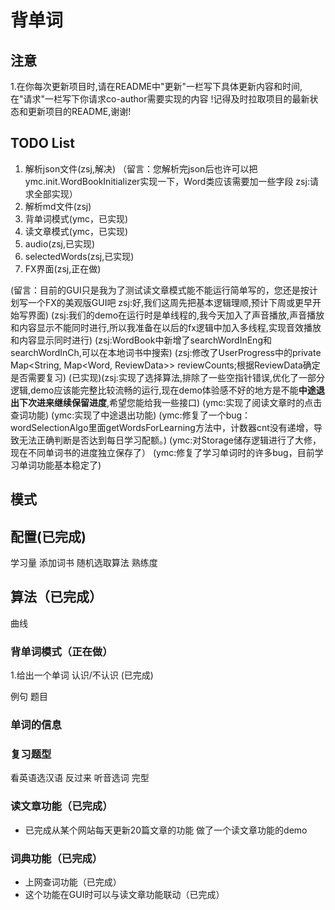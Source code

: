 # 背单词

## 注意

1.在你每次更新项目时,请在README中"更新"一栏写下具体更新内容和时间,
在"请求"一栏写下你请求co-author需要实现的内容
!记得及时拉取项目的最新状态和更新项目的README,谢谢!

## TODO List

1. 解析json文件(zsj,解决) （留言：您解析完json后也许可以把ymc.init.WordBookInitializer实现一下，Word类应该需要加一些字段 zsj:请求全部实现）
2. 解析md文件(zsj)
3. 背单词模式(ymc，已实现)
4. 读文章模式(ymc，已实现)
5. audio(zsj,已实现)
6. selectedWords(zsj,已实现)
7. FX界面(zsj,正在做)

(留言：目前的GUI只是我为了测试读文章模式能不能运行简单写的，您还是按计划写一个FX的美观版GUI吧
zsj:好,我们这周先把基本逻辑理顺,预计下周或更早开始写界面)
(zsj:我们的demo在运行时是单线程的,我今天加入了声音播放,声音播放和内容显示不能同时进行,所以我准备在以后的fx逻辑中加入多线程,实现音效播放和内容显示同时进行)
(zsj:WordBook中新增了searchWordInEng和searchWordInCh,可以在本地词书中搜索)
(zsj:修改了UserProgress中的private Map<String, Map<Word, ReviewData>> reviewCounts;根据ReviewData确定是否需要复习)
(已实现)(zsj:实现了选择算法,排除了一些空指针错误,优化了一部分逻辑,demo应该能完整比较流畅的运行,现在demo体验感不好的地方是不能**中途退出下次进来继续保留进度**,希望您能给我一些接口)
(ymc:实现了阅读文章时的点击查词功能)
(ymc:实现了中途退出功能)
(ymc:修复了一个bug：wordSelectionAlgo里面getWordsForLearning方法中，计数器cnt没有递增，导致无法正确判断是否达到每日学习配额。)
(ymc:对Storage储存逻辑进行了大修，现在不同单词书的进度独立保存了）
(ymc:修复了学习单词时的许多bug，目前学习单词功能基本稳定了)


## 模式

## 配置(已完成)

学习量
添加词书
随机选取算法
熟练度

## 算法（已完成）

曲线

### 背单词模式（正在做）

1.给出一个单词 认识/不认识 (已完成)

例句 
题目

### 单词的信息

### 复习题型

看英语选汉语
反过来
听音选词
完型

### 读文章功能（已完成）
- 已完成从某个网站每天更新20篇文章的功能
做了一个读文章功能的demo

### 词典功能（已完成）
- 上网查词功能（已完成）
- 这个功能在GUI时可以与读文章功能联动（已完成）



